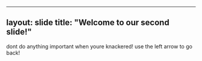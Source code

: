 ----
layout: slide
title: "Welcome to our second slide!"
----
dont do anything important when youre knackered!
use the left arrow to go back!
